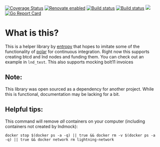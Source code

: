 [![Coverage Status](https://coveralls.io/repos/github/xplorfin/lndmock/badge.svg?branch=master)](https://coveralls.io/github/xplorfin/lndmock?branch=master)
[![Renovate enabled](https://img.shields.io/badge/renovate-enabled-brightgreen.svg)](https://app.renovatebot.com/dashboard#github/xplorfin/lndmock)
[![Build status](https://github.com/xplorfin/lndmock/workflows/test/badge.svg)](https://github.com/xplorfin/lndmock/actions?query=workflow%3Atest)
[![Build status](https://github.com/xplorfin/lndmock/workflows/goreleaser/badge.svg)](https://github.com/xplorfin/lndmock/actions?query=workflow%3Agoreleaser)
[![](https://godoc.org/github.com/xplorfin/lndmock?status.svg)](https://godoc.org/github.com/xplorfin/lndmock)
[![Go Report Card](https://goreportcard.com/badge/github.com/xplorfin/lndmock)](https://goreportcard.com/report/github.com/xplorfin/lndmock)

# What is this?

This is a helper library by [entropy](http://entropy.rocks/) that hopes to imitate some of the functionality of [polar](https://github.com/jamaljsr/polar) for continuous integration. Right now this supports creating btcd and lnd nodes and funding them. You can check out an example in `lnd_test`. This also supports mocking bolt11 invoices

## Note:

This library was open sourced as a dependency for another project. While this is functional, documentation may be lacking for a bit.

## Helpful tips:

This command will remove *all* containers on your computer (including containers not created by lndmock): 

`docker stop $(docker ps -a -q) || true && docker rm -v $(docker ps -a -q) || true && docker network rm lightning-network`
<!-- TODO make this only remove docker-utils methods -->
